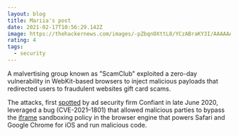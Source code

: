 ```yaml
---
layout: blog
title: Mariia's post
date: 2021-02-17T10:56:29.142Z
image: https://thehackernews.com/images/-pZbqnOXttL8/YCzABraKY3I/AAAAAAAAByk/dQW5ke2LZIAZWJFS08DEBVN6InouwoA9ACLcBGAsYHQ/s0/visa-hacking.jpg
rating: 4
tags:
  - security
---
```

<!--StartFragment-->

A malvertising group known as "ScamClub" exploited a zero-day vulnerability in WebKit-based browsers to inject malicious payloads that redirected users to fraudulent websites gift card scams.

The attacks, first [spotted](https://blog.confiant.com/malvertiser-scamclub-bypasses-iframe-sandboxing-with-postmessage-shenanigans-cve-2021-1801-1c998378bfba) by ad security firm Confiant in late June 2020, leveraged a bug (CVE-2021–1801) that allowed malicious parties to bypass the [iframe](https://developer.mozilla.org/en-US/docs/Web/HTML/Element/iframe) sandboxing policy in the browser engine that powers Safari and Google Chrome for iOS and run malicious code.

<!--EndFragment-->